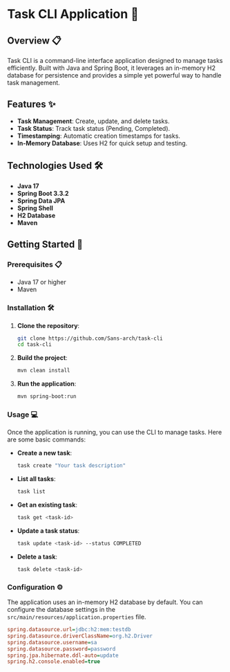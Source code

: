 # Task CLI Application 🚀

## Overview 📋

Task CLI is a command-line interface application designed to manage tasks efficiently. Built with Java and Spring Boot, it leverages an in-memory H2 database for persistence and provides a simple yet powerful way to handle task management.

## Features ✨

- **Task Management**: Create, update, and delete tasks.
- **Task Status**: Track task status (Pending, Completed).
- **Timestamping**: Automatic creation timestamps for tasks.
- **In-Memory Database**: Uses H2 for quick setup and testing.

## Technologies Used 🛠️

- **Java 17**
- **Spring Boot 3.3.2**
- **Spring Data JPA**
- **Spring Shell**
- **H2 Database**
- **Maven**

## Getting Started 🚀

### Prerequisites 📋

- Java 17 or higher
- Maven

### Installation 🛠️

1. **Clone the repository**:
    ```sh
    git clone https://github.com/Sans-arch/task-cli
    cd task-cli
    ```

2. **Build the project**:
    ```sh
    mvn clean install
    ```

3. **Run the application**:
    ```sh
    mvn spring-boot:run
    ```

### Usage 💻

Once the application is running, you can use the CLI to manage tasks. Here are some basic commands:

- **Create a new task**:
    ```sh
    task create "Your task description"
    ```

- **List all tasks**:
    ```sh
    task list
    ```

- **Get an existing task**:
    ```sh
    task get <task-id>
    ```

- **Update a task status**:
    ```sh
    task update <task-id> --status COMPLETED
    ```

- **Delete a task**:
    ```sh
    task delete <task-id>
    ```

### Configuration ⚙️

The application uses an in-memory H2 database by default. You can configure the database settings in the `src/main/resources/application.properties` file.

```ini
spring.datasource.url=jdbc:h2:mem:testdb
spring.datasource.driverClassName=org.h2.Driver
spring.datasource.username=sa
spring.datasource.password=password
spring.jpa.hibernate.ddl-auto=update
spring.h2.console.enabled=true